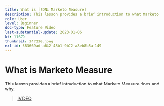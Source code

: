 ```yaml
---
title: What is [!DNL Marketo Measure]
description: This lesson provides a brief introduction to what Marketo Measure does and why.
role: User
level: Beginner
doc-type: Feature Video
last-substantial-update: 2023-01-06
kt: 11679
thumbnail: 347236.jpeg
exl-id: 383669ad-a642-48b1-9b72-a8eb8b8af149
---
```

# What is Marketo Measure

This lesson provides a brief introduction to what Marketo Measure does and why.

>[!VIDEO](https://video.tv.adobe.com/v/347236/?quality=12&learn=on)
